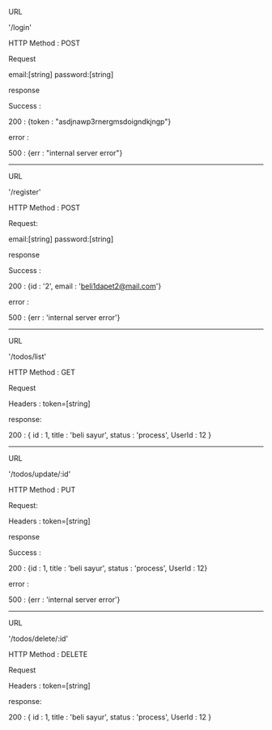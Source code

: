 URL 

'/login'

HTTP Method : POST

Request

email:[string]
password:[string]

response 

Success :

200 : {token : "asdjnawp3rnergmsdoigndkjngp"}

error :


500 : {err : "internal server error"}

-------------------------------------------------------------------------------------

URL 

'/register'

HTTP Method : POST

Request:

email:[string]
password:[string]

response 

Success :

200 : {id : '2', email : 'beli1dapet2@mail.com'}

error : 

500 : {err : 'internal server error'}

-------------------------------------------------------------------------------

URL

'/todos/list'

HTTP Method : GET

Request

Headers : token=[string]

response: 

200 : { id : 1,
        title : 'beli sayur',
        status : 'process',
        UserId : 12
        }

--------------------------------------------------------------------------------

URL 

'/todos/update/:id'

HTTP Method : PUT

Request:

Headers : token=[string]

response 

Success :

200 : {id : 1,
        title : 'beli sayur',
        status : 'process',
        UserId : 12}

error : 

500 : {err : 'internal server error'}

------------------------------------------------------------------------------------------------------------

URL

'/todos/delete/:id'

HTTP Method : DELETE

Request

Headers : token=[string]

response: 

200 : { id : 1,
        title : 'beli sayur',
        status : 'process',
        UserId : 12
        }
